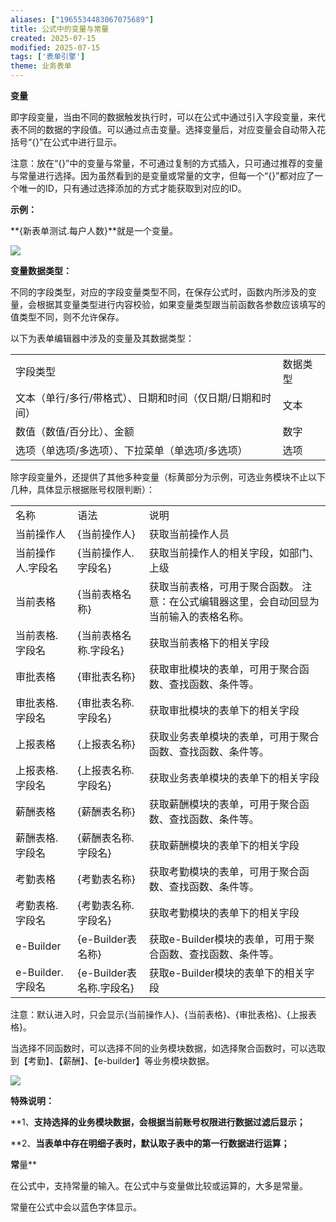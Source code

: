 ```yaml
---
aliases: ["1965534483067075689"]
title: 公式中的变量与常量
created: 2025-07-15
modified: 2025-07-15
tags: ['表单引擎']
theme: 业务表单
---
```


**变量**

即字段变量，当由不同的数据触发执行时，可以在公式中通过引入字段变量，来代表不同的数据的字段值。可以通过点击变量。选择变量后，对应变量会自动带入花括号“{}”在公式中进行显示。

注意：放在“{}”中的变量与常量，不可通过复制的方式插入，只可通过推荐的变量与常量进行选择。因为虽然看到的是变量或常量的文字，但每一个“{}”都对应了一个唯一的ID，只有通过选择添加的方式才能获取到对应的ID。

**示例：**

**{新表单测试.每户人数}**就是一个变量。

![](https://myhelpdoc.oss-cn-heyuan.aliyuncs.com/mdimages/519e940fa8b4a3f5f3a024dd63aecb06.jpg)

**变量数据类型：**

不同的字段类型，对应的字段变量类型不同，在保存公式时，函数内所涉及的变量，会根据其变量类型进行内容校验，如果变量类型跟当前函数各参数应该填写的值类型不同，则不允许保存。

以下为表单编辑器中涉及的变量及其数据类型：

|  |  |
| --- | --- |
| 字段类型 | 数据类型 |
| 文本（单行/多行/带格式）、日期和时间（仅日期/日期和时间） | 文本 |
| 数值（数值/百分比）、金额 | 数字 |
| 选项（单选项/多选项）、下拉菜单（单选项/多选项） | 选项 |

除字段变量外，还提供了其他多种变量（标黄部分为示例，可选业务模块不止以下几种，具体显示根据账号权限判断）：

|  |  |  |
| --- | --- | --- |
| 名称 | 语法 | 说明 |
| 当前操作人 | {当前操作人} | 获取当前操作人员 |
| 当前操作人.字段名 | {当前操作人.字段名} | 获取当前操作人的相关字段，如部门、上级 |
| 当前表格 | {当前表格名称} | 获取当前表格，可用于聚合函数。  注意：在公式编辑器这里，会自动回显为当前输入的表格名称。 |
| 当前表格.字段名‍ | {当前表格名称.字段名} | 获取当前表格下的相关字段 |
| 审批表格 | {审批表名称} | 获取审批模块的表单，可用于聚合函数、查找函数、条件等。 |
| 审批表格.字段名 | {审批表名称.字段名} | 获取审批模块的表单下的相关字段 |
| 上报表格 | {上报表名称} | 获取业务表单模块的表单，可用于聚合函数、查找函数、条件等。 |
| 上报表格.字段名 | {上报表名称.字段名} | 获取业务表单模块的表单下的相关字段 |
| 薪酬表格 | {薪酬表名称} | 获取薪酬模块的表单，可用于聚合函数、查找函数、条件等。 |
| 薪酬表格.字段名‍ | {薪酬表名称.字段名} | 获取薪酬模块的表单下的相关字段 |
| 考勤表格 | {考勤表名称} | 获取考勤模块的表单，可用于聚合函数、查找函数、条件等。 |
| 考勤表格.字段名 | {考勤表名称.字段名} | 获取考勤模块的表单下的相关字段 |
| e-Builder | {e-Builder表名称} | 获取e-Builder模块的表单，可用于聚合函数、查找函数、条件等。 |
| e-Builder.字段名‍ | {e-Builder表名称.字段名} | 获取e-Builder模块的表单下的相关字段 |

注意：默认进入时，只会显示{当前操作人}、{当前表格}、{审批表格}、{上报表格}。

当选择不同函数时，可以选择不同的业务模块数据，如选择聚合函数时，可以选取到【考勤】、【薪酬】、【e-builder】等业务模块数据。

![](https://myhelpdoc.oss-cn-heyuan.aliyuncs.com/mdimages/7e2debbdcaf8c174c5f832a733d45e53.jpg)

**特殊说明：**

**1、**支持选择的业务模块数据，会根据当前账号权限进行数据过滤后显示；**

**2、**当表单中存在明细子表时，默认取子表中的第一行数据进行运算；**

**常**量**

在公式中，支持常量的输入。在公式中与变量做比较或运算的，大多是常量。

常量在公式中会以蓝色字体显示。

